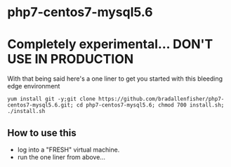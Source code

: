 # php7-centos7-mysql5.6

# Completely experimental... DON'T USE IN PRODUCTION
With that being said here's a one liner to get you started with this bleeding edge environment 
```code
yum install git -y;git clone https://github.com/bradallenfisher/php7-centos7-mysql5.6.git; cd php7-centos7-mysql5.6; chmod 700 install.sh; ./install.sh
```
## How to use this
- log into a "FRESH" virtual machine.
- run the one liner from above... 
